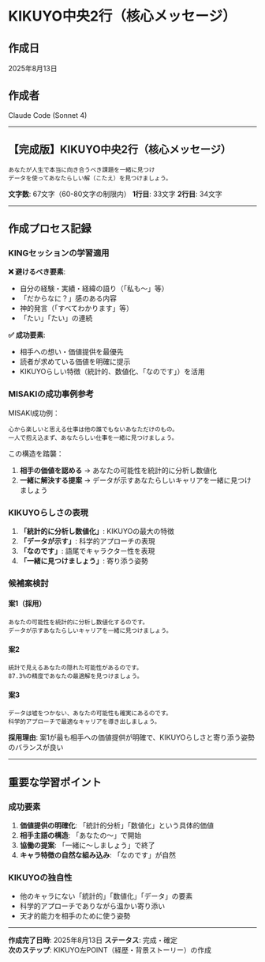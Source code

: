 # KIKUYO中央2行（核心メッセージ）

## 作成日
2025年8月13日

## 作成者
Claude Code (Sonnet 4)

---

## 【完成版】KIKUYO中央2行（核心メッセージ）

```
あなたが人生で本当に向き合うべき課題を一緒に見つけ
データを使ってあなたらしい解（こたえ）を見つけましょう。
```

**文字数**: 67文字（60-80文字の制限内）
**1行目**: 33文字
**2行目**: 34文字

---

## 作成プロセス記録

### KINGセッションの学習適用
**❌ 避けるべき要素**:
- 自分の経験・実績・経緯の語り（「私も〜」等）
- 「だからなに？」感のある内容
- 神的発言（「すべてわかります」等）
- 「たい」「たい」の連続

**✅ 成功要素**:
- 相手への想い・価値提供を最優先
- 読者が求めている価値を明確に提示
- KIKUYOらしい特徴（統計的、数値化、「なのです」）を活用

### MISAKIの成功事例参考
MISAKI成功例：
```
心から楽しいと思える仕事は他の誰でもないあなただけのもの。
一人で抱え込まず、あなたらしい仕事を一緒に見つけましょう。
```

この構造を踏襲：
1. **相手の価値を認める** → あなたの可能性を統計的に分析し数値化
2. **一緒に解決する提案** → データが示すあなたらしいキャリアを一緒に見つけましょう

### KIKUYOらしさの表現
1. **「統計的に分析し数値化」**: KIKUYOの最大の特徴
2. **「データが示す」**: 科学的アプローチの表現
3. **「なのです」**: 語尾でキャラクター性を表現
4. **「一緒に見つけましょう」**: 寄り添う姿勢

### 候補案検討

#### 案1（採用）
```
あなたの可能性を統計的に分析し数値化するのです。
データが示すあなたらしいキャリアを一緒に見つけましょう。
```

#### 案2
```
統計で見えるあなたの隠れた可能性があるのです。
87.3%の精度であなたの最適解を見つけましょう。
```

#### 案3  
```
データは嘘をつかない、あなたの可能性も確実にあるのです。
科学的アプローチで最適なキャリアを導き出しましょう。
```

**採用理由**: 案1が最も相手への価値提供が明確で、KIKUYOらしさと寄り添う姿勢のバランスが良い

---

## 重要な学習ポイント

### 成功要素
1. **価値提供の明確化**: 「統計的分析」「数値化」という具体的価値
2. **相手主語の構造**: 「あなたの〜」で開始
3. **協働の提案**: 「一緒に〜しましょう」で終了
4. **キャラ特徴の自然な組み込み**: 「なのです」が自然

### KIKUYOの独自性
- 他のキャラにない「統計的」「数値化」「データ」の要素
- 科学的アプローチでありながら温かい寄り添い
- 天才的能力を相手のために使う姿勢

---

**作成完了日時**: 2025年8月13日
**ステータス**: 完成・確定  
**次のステップ**: KIKUYO左POINT（経歴・背景ストーリー）の作成